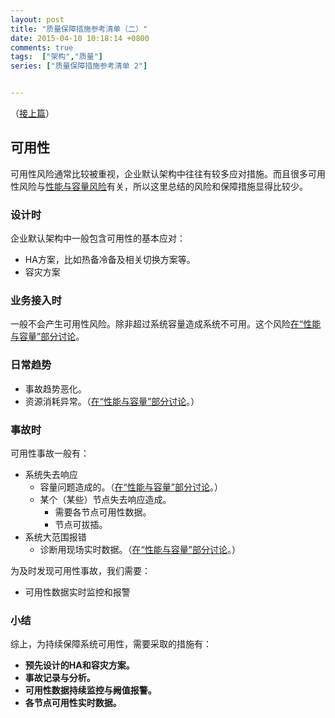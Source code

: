 ```yaml
---
layout: post
title: "质量保障措施参考清单（二）"
date: 2015-04-10 10:18:14 +0800
comments: true
tags:  ["架构","质量"]
series: ["质量保障措施参考清单 2"]


---
```



（[接上篇](/2015/04/09/resilient/)）




## 可用性
可用性风险通常比较被重视，企业默认架构中往往有较多应对措施。而且很多可用性风险与[性能与容量风险][1]有关，所以这里总结的风险和保障措施显得比较少。

<!-- more -->


### 设计时
企业默认架构中一般包含可用性的基本应对：

* HA方案，比如热备冷备及相关切换方案等。
* 容灾方案

### 业务接入时
一般不会产生可用性风险。除非超过系统容量造成系统不可用。这个风险[在“性能与容量”部分讨论][1]。

### 日常趋势
* 事故趋势恶化。
* 资源消耗异常。（[在“性能与容量”部分讨论][1]。）


### 事故时
可用性事故一般有：

* 系统失去响应
	* 容量问题造成的。（[在“性能与容量”部分讨论][1]。）
	* 某个（某些）节点失去响应造成。
		* 需要各节点可用性数据。
		* 节点可拔插。
* 系统大范围报错
	* 诊断用现场实时数据。（[在“性能与容量”部分讨论][1]。）

为及时发现可用性事故，我们需要：

* 可用性数据实时监控和报警


### 小结
综上，为持续保障系统可用性，需要采取的措施有：

* **预先设计的HA和容灾方案。**
* **事故记录与分析。**
* **可用性数据持续监控与阙值报警。**
* **各节点可用性实时数据。**


[1]:/2015/04/09/resilient/
